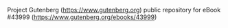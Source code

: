 Project Gutenberg (https://www.gutenberg.org) public repository for eBook #43999 (https://www.gutenberg.org/ebooks/43999)
